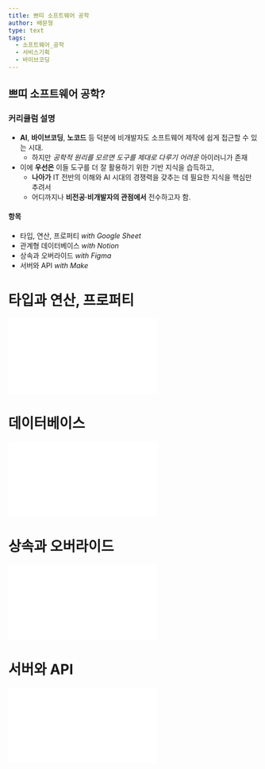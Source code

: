 ```yaml
---
title: 쁘띠 소프트웨어 공학
author: 배문형
type: text
tags:
  - 소프트웨어_공학
  - 서비스기획
  - 바이브코딩
---
```


## 쁘띠 소프트웨어 공학?

### 커리큘럼 설명

- **AI**, **바이브코딩**, **노코드** 등 덕분에 비개발자도 소프트웨어 제작에 쉽게 접근할 수 있는 시대.  
    - 하지만 *공학적 원리를 모르면 도구를 제대로 다루기 어려운* 아이러니가 존재
- 이에 **우선은** 이들 도구를 더 잘 활용하기 위한 기반 지식을 습득하고, 
	- **나아가** IT 전반의 이해와 AI 시대의 경쟁력을 갖추는 데 필요한 지식을 핵심만 추려서 
	- 어디까지나 **비전공·비개발자의 관점에서** 전수하고자 함.

#### 항목

- 타입, 연산, 프로퍼티 *with Google Sheet*
- 관계형 데이터베이스 *with Notion*
- 상속과 오버라이드 *with Figma*
- 서버와 API *with Make*

# 타입과 연산, 프로퍼티

![](modules/타입과%20연산-프로퍼티.md)

# 데이터베이스

![](modules/데이터베이스.md)

# 상속과 오버라이드

![](modules/상속과%20오버라이드.md)

# 서버와 API

![](modules/API.md)